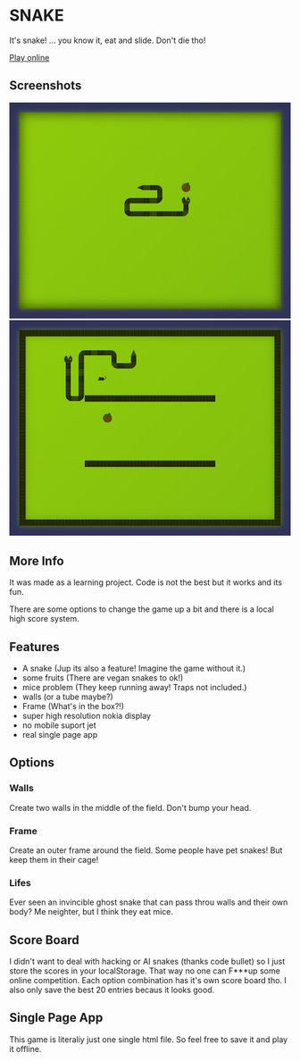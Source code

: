 # SNAKE

It's snake! ... you know it, eat and slide. Don't die tho!

[Play online](https://derDere.github.io/snake)

## Screenshots

![screenshot 1](sceenshot_1.png)
![screenshot 2](sceenshot_2.png)

## More Info

It was made as a learning project. Code is not the best but it works and its fun.

There are some options to change the game up a bit and there is a local high score system.

## Features
 - A snake (Jup its also a feature! Imagine the game without it.)
 - some fruits (There are vegan snakes to ok!)
 - mice problem (They keep running away! Traps not included.)
 - walls (or a tube maybe?)
 - Frame (What's in the box?!)
 - super high resolution nokia display
 - no mobile suport jet
 - real single page app

## Options

### Walls
Create two walls in the middle of the field. Don't bump your head.

### Frame
Create an outer frame around the field. Some people have pet snakes! But keep them in their cage!

### Lifes
Ever seen an invincible ghost snake that can pass throu walls and their own body? Me neighter, but I think they eat mice.

## Score Board
I didn't want to deal with hacking or AI snakes (thanks code bullet) so I just store the scores in your localStorage.
That way no one can F***up some online competition. Each option combination has it's own score board tho.
I also only save the best 20 entries becaus it looks good.

## Single Page App
This game is literaliy just one single html file. So feel free to save it and play it offline.
